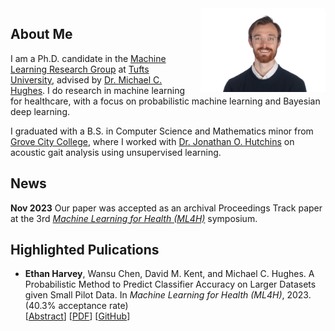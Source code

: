 <div style="float: right; margin-left: 10px;"><img src="img/Nips19239.JPG" draggable="false" style="width: 200px;"></div>

## About Me

I am a Ph.D. candidate in the [Machine Learning Research Group](https://github.com/tufts-ml/) at [Tufts University](https://www.tufts.edu/), advised by [Dr. Michael C. Hughes](https://www.michaelchughes.com/). I do research in machine learning for healthcare, with a focus on probabilistic machine learning and Bayesian deep learning.

I graduated with a B.S. in Computer Science and Mathematics minor from [Grove City College](https://www.gcc.edu/), where I worked with [Dr. Jonathan O. Hutchins](https://www.gcc.edu/Home/Academics/Faculty-Directory/Faculty-Detail/jonathan-o-hutchins) on acoustic gait analysis using unsupervised learning.

## News

**Nov 2023** Our paper was accepted as an archival Proceedings Track paper at the 3rd [*Machine Learning for Health (ML4H)*](https://ml4h.cc/2023/) symposium.

## Highlighted Pulications

* **Ethan Harvey**, Wansu Chen, David M. Kent, and Michael C. Hughes. A Probabilistic Method to Predict Classifier Accuracy on Larger Datasets given Small Pilot Data. In *Machine Learning for Health (ML4H)*, 2023. (40.3% acceptance rate)\
  [[Abstract](https://proceedings.mlr.press/v225/harvey23a.html)] [[PDF](https://proceedings.mlr.press/v225/harvey23a/harvey23a.pdf)] [[GitHub](https://github.com/tufts-ml/extrapolating-classifier-accuracy-to-larger-datasets)]
